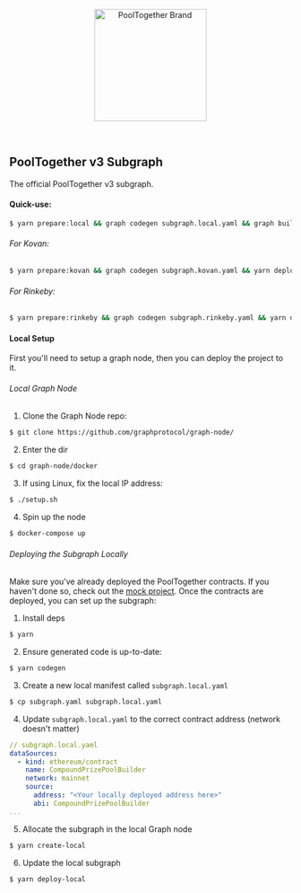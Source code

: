 <p align="center">
  <a href="https://github.com/pooltogether/pooltogether--brand-assets">
    <img src="https://github.com/pooltogether/pooltogether--brand-assets/blob/977e03604c49c63314450b5d432fe57d34747c66/logo/pooltogether-logo--purple-gradient.png?raw=true" alt="PoolTogether Brand" style="max-width:100%;" width="200">
  </a>
</p>

<br />

## PoolTogether v3 Subgraph

The official PoolTogether v3 subgraph.

#### Quick-use:

```sh
$ yarn prepare:local && graph codegen subgraph.local.yaml && graph build subgraph.local.yaml && yarn create:local && yarn deploy:local
```

###### For Kovan:
```sh
$ yarn prepare:kovan && graph codegen subgraph.kovan.yaml && yarn deploy:kovan
```

###### For Rinkeby:
```sh
$ yarn prepare:rinkeby && graph codegen subgraph.rinkeby.yaml && yarn deploy:rinkeby
```

#### Local Setup

First you'll need to setup a graph node, then you can deploy the project to it.

###### Local Graph Node

1. Clone the Graph Node repo:

```bash
$ git clone https://github.com/graphprotocol/graph-node/
```

2. Enter the dir

```bash
$ cd graph-node/docker
```

3. If using Linux, fix the local IP address:

```bash
$ ./setup.sh
```

4. Spin up the node

```bash
$ docker-compose up
```

###### Deploying the Subgraph Locally

Make sure you've already deployed the PoolTogether contracts.  If you haven't done so, check out the [mock project](https://github.com/pooltogether/pooltogether-contracts-mock).  Once the contracts are deployed, you can set up the subgraph:

1. Install deps

```bash
$ yarn
```

2. Ensure generated code is up-to-date:

```bash
$ yarn codegen
```

3. Create a new local manifest called `subgraph.local.yaml`

```bash
$ cp subgraph.yaml subgraph.local.yaml
```

4. Update `subgraph.local.yaml` to the correct contract address (network doesn't matter)

```yaml
// subgraph.local.yaml
dataSources:
  - kind: ethereum/contract
    name: CompoundPrizePoolBuilder
    network: mainnet
    source:
      address: "<Your locally deployed address here>"
      abi: CompoundPrizePoolBuilder
...
```

5. Allocate the subgraph in the local Graph node

```bash
$ yarn create-local
```

6. Update the local subgraph

```bash
$ yarn deploy-local
```

